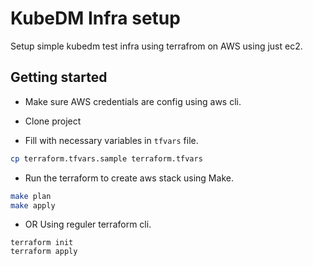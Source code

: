 # KubeDM Infra setup

Setup simple kubedm test infra using terrafrom on AWS using just ec2.

## Getting started

* Make sure AWS credentials are config using aws cli.
* Clone project 

* Fill with necessary variables in `tfvars` file.
```sh
cp terraform.tfvars.sample terraform.tfvars
```

* Run the terraform to create aws stack using Make.
```sh
make plan
make apply
```

* OR Using reguler terraform cli.
```
terraform init
terraform apply
```